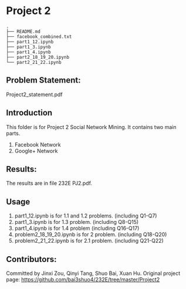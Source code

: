 
Project 2
===
```
.
├── README.md
├── facebook_combined.txt
├── part1_12.ipynb
├── part1_3.ipynb
├── part1_4.ipynb
├── part2_18_19_20.ipynb
└── part2_21_22.ipynb

```
Problem Statement:
---
Project2_statement.pdf

Introduction
---
This folder is for Project 2 Social Network Mining. It contains two main parts.

1. Facebook Network
2. Google+ Network

Results:
---
The results are in file 232E PJ2.pdf.

Usage
---
1. part1_12.ipynb is for 1.1 and 1.2 problems. (including Q1-Q7)
2. part1_3.ipynb is for 1.3 problem. (including Q8-Q15)
3. part1_4.ipynb is for 1.4 problem (including Q16-Q17)
3. problem2_18_19_20.ipynb is for 2 problem. (including Q18-Q20)
4. problem2_21_22.ipynb is for 2.1 problem. (including Q21-Q22)

Contributors:
---
Committed by Jinxi Zou, Qinyi Tang, Shuo Bai, Xuan Hu. Original project page: https://github.com/bai3shuo4/232E/tree/master/Project2
